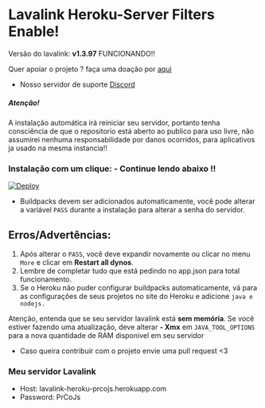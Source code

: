# Lavalink Heroku-Server Filters Enable!

Versão do lavalink: **v1.3.97** FUNCIONANDO!!

Quer apoiar o projeto ? faça uma doação por [aqui](https://picpay.me/brunoh_dev)
- Nosso servidor de suporte [Discord](https://discord.tredux.xyz)

##### Atenção!

A instalação automática irá reiniciar seu servidor, portanto tenha consciência de que o repositorio está aberto ao publico para uso livre, não assumirei nenhuma responsabilidade por danos ocorridos, para aplicativos ja usado na mesma instancia!!

### Instalação com um clique: - Continue lendo abaixo !!
[![Deploy](https://www.herokucdn.com/deploy/button.svg)](https://heroku.com/deploy?template=https://github.com/HellpMe/Lavalink-Heroku-24-7/tree/master)

- Buildpacks devem ser adicionados automaticamente, você pode alterar a variável `PASS` durante a instalação para alterar a senha do servidor.

## Erros/Advertências:
1. Após alterar o `PASS`, você deve expandir novamente ou clicar no menu` More` e clicar em **Restart all dynos**.
2. Lembre de completar tudo que está pedindo no app.json para total funcionamento.
3. Se o Heroku não puder configurar buildpacks automaticamente, vá para as configurações de seus projetos no site do Heroku e adicione `java e nodejs.`

Atenção, entenda que se seu servidor lavalink está **sem memória**. Se você estiver fazendo uma atualização, deve alterar **- Xmx** em `JAVA_TOOL_OPTIONS` para a nova quantidade de RAM disponivel em seu servidor

- Caso queira contribuir com o projeto envie uma pull request <3

### Meu servidor Lavalink
- Host: lavalink-heroku-prcojs.herokuapp.com
- Password: PrCoJs
